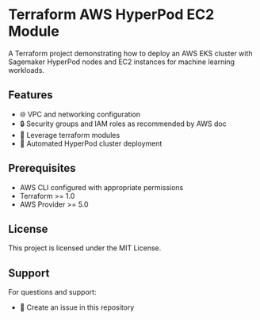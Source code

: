# Terraform AWS HyperPod EC2 Module

A Terraform project demonstrating how to deploy an AWS EKS cluster with Sagemaker HyperPod nodes and EC2 instances for machine learning workloads.

## Features

- 🌐 VPC and networking configuration
- 🔒 Security groups and IAM roles as recommended by AWS doc
- 🤖 Leverage terraform modules
- 🚀 Automated HyperPod cluster deployment

## Prerequisites

- AWS CLI configured with appropriate permissions
- Terraform >= 1.0
- AWS Provider >= 5.0

## License

This project is licensed under the MIT License.

## Support

For questions and support:
- 📧 Create an issue in this repository
